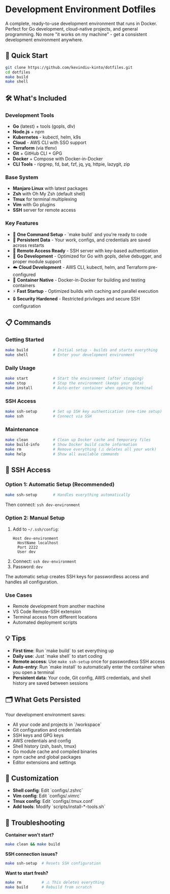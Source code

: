 # Development Environment Dotfiles

A complete, ready-to-use development environment that runs in Docker. Perfect for Go development, cloud-native projects, and general programming. No more "it works on my machine" - get a consistent development environment anywhere.

## 🚀 Quick Start

```bash
git clone https://github.com/kevindiu-kinto/dotfiles.git
cd dotfiles
make build
make shell
```

## 🛠 What's Included

### Development Tools
- **Go** (latest) + tools (gopls, dlv)
- **Node.js** + npm 
- **Kubernetes** - kubectl, helm, k9s
- **Cloud** - AWS CLI with SSO support
- **Terraform** (via tfenv)
- **Git** + GitHub CLI + GPG
- **Docker** + Compose with Docker-in-Docker
- **CLI Tools** - ripgrep, fd, bat, fzf, jq, yq, httpie, lazygit, zip

### Base System
- **Manjaro Linux** with latest packages
- **Zsh** with Oh My Zsh (default shell)
- **Tmux** for terminal multiplexing
- **Vim** with Go plugins
- **SSH** server for remote access

### Key Features
- 🚀 **One Command Setup** - \`make build\` and you're ready to code
- 💾 **Persistent Data** - Your work, configs, and credentials are saved across restarts
- 🔑 **Remote Access Ready** - SSH server with key-based authentication
- 🐹 **Go Development** - Optimized for Go with gopls, delve debugger, and proper module support
- ☁️ **Cloud Development** - AWS CLI, kubectl, helm, and Terraform pre-configured
- 🐳 **Container Native** - Docker-in-Docker for building and testing containers
- ⚡ **Fast Startup** - Optimized builds with caching and parallel execution
- 🔒 **Security Hardened** - Restricted privileges and secure SSH configuration

## 📋 Commands

### Getting Started
```bash
make build           # Initial setup - builds and starts everything
make shell           # Enter your development environment
```

### Daily Usage
```bash
make start           # Start the environment (after stopping)
make stop            # Stop the environment (keeps your data)
make install         # Auto-enter container when opening terminal
```

### SSH Access
```bash
make ssh-setup       # Set up SSH key authentication (one-time setup)
make ssh             # Connect via SSH
```

### Maintenance
```bash
make clean           # Clean up Docker cache and temporary files
make build-info      # Show Docker build cache information
make rm              # Remove everything (⚠️ deletes all your work)
make help            # Show all available commands
```

## 🔐 SSH Access

### Option 1: Automatic Setup (Recommended)
```bash
make ssh-setup       # Handles everything automatically
```
Then connect: `ssh dev-environment`

### Option 2: Manual Setup
1. Add to `~/.ssh/config`:
   ```
   Host dev-environment
     HostName localhost
     Port 2222
     User dev
   ```
2. Connect: `ssh dev-environment`
3. Password: `dev`

The automatic setup creates SSH keys for passwordless access and handles all configuration.

### Use Cases
- Remote development from another machine
- VS Code Remote-SSH extension
- Terminal access from different locations
- Automated deployment scripts

## 💡 Tips

- **First time**: Run \`make build\` to set everything up
- **Daily use**: Just \`make shell\` to start coding
- **Remote access**: Use `make ssh-setup` once for passwordless SSH access
- **Auto-entry**: Run \`make install\` to automatically enter the container when you open a terminal
- **Persistent data**: Your code, Git config, AWS credentials, and shell history are saved between sessions

## 🗂 What Gets Persisted

Your development environment saves:
- All your code and projects in \`/workspace\`
- Git configuration and credentials
- SSH keys and GPG keys
- AWS credentials and config
- Shell history (zsh, bash, tmux)
- Go module cache and compiled binaries
- npm cache and global packages
- Editor extensions and settings

## 🔧 Customization

- **Shell config**: Edit \`configs/.zshrc\`
- **Vim config**: Edit \`configs/.vimrc\`
- **Tmux config**: Edit \`configs/.tmux.conf\`
- **Add tools**: Modify \`scripts/install-*-tools.sh\`

## 🐛 Troubleshooting

**Container won't start?**
```bash
make clean && make build
```

**SSH connection issues?**
```bash
make ssh-setup  # Resets SSH configuration
```

**Want to start fresh?**
```bash
make rm         # ⚠️ This deletes everything
make build      # Rebuild from scratch
```
